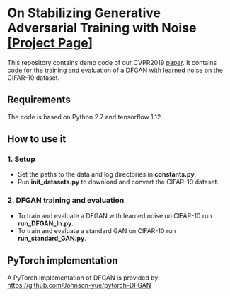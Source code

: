# On Stabilizing Generative Adversarial Training with Noise [[Project Page]](https://sjenni.github.io/dfgan/) 

This repository contains demo code of our CVPR2019 [paper](https://arxiv.org/abs/1906.04612). It contains code for the training and evaluation of a DFGAN with learned noise on the CIFAR-10 dataset. 

## Requirements
The code is based on Python 2.7 and tensorflow 1.12.

## How to use it

### 1. Setup

- Set the paths to the data and log directories in **constants.py**.
- Run **init_datasets.py** to download and convert the CIFAR-10 dataset.

### 2. DFGAN training and evaluation 

- To train and evaluate a DFGAN with learned noise on CIFAR-10 run **run_DFGAN_ln.py**.
- To train and evaluate a standard GAN on CIFAR-10 run **run_standard_GAN.py**.

## PyTorch implementation
A PyTorch implementation of DFGAN is provided by: https://github.com/Johnson-yue/pytorch-DFGAN
